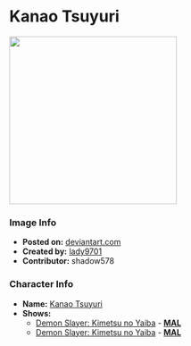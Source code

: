 # Kanao Tsuyuri

<img src="https://raw.githubusercontent.com/shadow578/Project-Padoru/master/Padoru/demon-slayer-kanao-tsuyuri.png" height="300">

### Image Info
* **Posted on:**     [deviantart.com](https://www.deviantart.com/lady9701/art/Padoru-Kanao-820487659)
* **Created by:**    [lady9701](https://github.com/shadow578/Project-Padoru/blob/master/table-of-contents/creators/lady9701.md)
* **Contributor:**   shadow578

### Character Info
* **Name:**   [Kanao Tsuyuri](https://myanimelist.net/character/151142)
* **Shows:**
  * [Demon Slayer: Kimetsu no Yaiba](https://github.com/shadow578/Project-Padoru/blob/master/table-of-contents/shows/DemonSlayerKimetsunoYaiba.md) - [__MAL__](https://myanimelist.net/anime/38000/Kimetsu_no_Yaiba)
  * [Demon Slayer: Kimetsu no Yaiba](https://github.com/shadow578/Project-Padoru/blob/master/table-of-contents/shows/DemonSlayerKimetsunoYaiba.md) - [__MAL__](https://myanimelist.net/manga/96792/Kimetsu_no_Yaiba)


